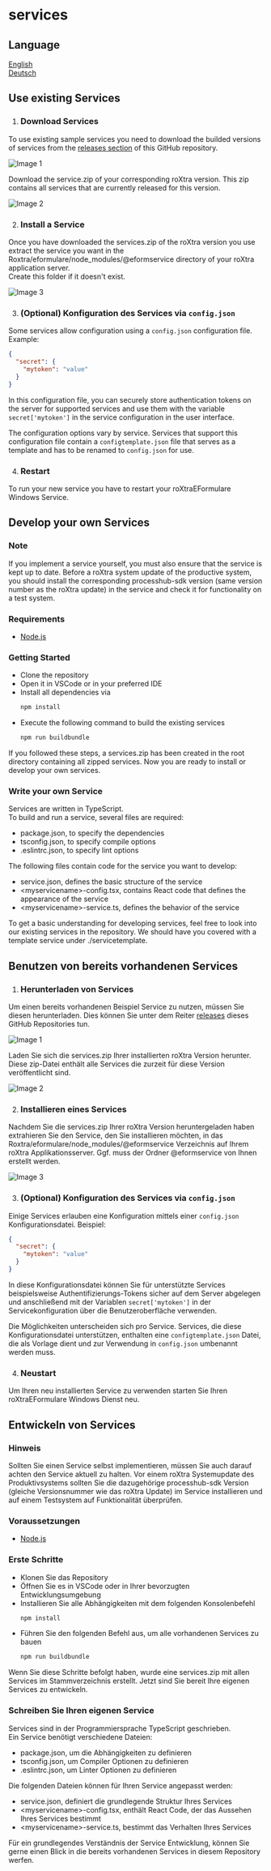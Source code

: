 # services

## Language

[English](#use-existing-services)  
[Deutsch](#benutzen-von-bereits-vorhandenen-services)

## Use existing Services

1. ### Download Services

To use existing sample services you need to download the builded versions of services from the [releases section](https://github.com/roXtra/services/releases) of this GitHub
repository.

![Image 1](resources/images/services_releases.PNG "Image 1")

Download the service.zip of your corresponding roXtra version. This zip contains all services that are currently released for this version.

![Image 2](resources/images/services_zip.PNG "Image 2")

2. ### Install a Service

Once you have downloaded the services.zip of the roXtra version you use extract the service you want in the Roxtra/eformulare/node_modules/@eformservice directory of your
roXtra application server.  
Create this folder if it doesn't exist.

![Image 3](resources/images/service_folder.PNG "Image 3")

3. ### (Optional) Konfiguration des Services via `config.json`

Some services allow configuration using a `config.json` configuration file. Example:

```json
{
  "secret": {
    "mytoken": "value"
  }
}
```

In this configuration file, you can securely store authentication tokens on the server for supported services and use them with the variable `secret['mytoken']` in the service
configuration in the user interface.

The configuration options vary by service. Services that support this configuration file contain a `configtemplate.json` file that serves as a template and has to be renamed
to `config.json` for use.

4. ### Restart

To run your new service you have to restart your roXtraEFormulare Windows Service.

## Develop your own Services

### Note

If you implement a service yourself, you must also ensure that the service is kept up to date. Before a roXtra system update of the productive system, you should install the
corresponding processhub-sdk version (same version number as the roXtra update) in the service and check it for functionality on a test system.

### Requirements

- [Node.js](https://nodejs.org/en/download/)

### Getting Started

- Clone the repository
- Open it in VSCode or in your preferred IDE
- Install all dependencies via
  ```javascript
  npm install
  ```
- Execute the following command to build the existing services
  ```javascript
  npm run buildbundle
  ```

If you followed these steps, a services.zip has been created in the root directory containing all zipped services. Now you are ready to install or develop your own services.

### Write your own Service

Services are written in TypeScript.  
To build and run a service, several files are required:

- package.json, to specify the dependencies
- tsconfig.json, to specify compile options
- .eslintrc.json, to specify lint options

The following files contain code for the service you want to develop:

- service.json, defines the basic structure of the service
- \<myservicename\>-config.tsx, contains React code that defines the appearance of the service
- \<myservicename\>-service.ts, defines the behavior of the service

To get a basic understanding for developing services, feel free to look into our existing services in the repository. We should have you covered with a template service under
./servicetemplate.

## Benutzen von bereits vorhandenen Services

1. ### Herunterladen von Services

Um einen bereits vorhandenen Beispiel Service zu nutzen, müssen Sie diesen herunterladen. Dies können Sie unter dem Reiter
[releases](https://github.com/roXtra/services/releases) dieses GitHub Repositories tun.

![Image 1](resources/images/services_releases.PNG "Image 1")

Laden Sie sich die services.zip Ihrer installierten roXtra Version herunter. Diese zip-Datei enthält alle Services die zurzeit für diese Version veröffentlicht sind.

![Image 2](resources/images/services_zip.PNG "Image 2")

2. ### Installieren eines Services

Nachdem Sie die services.zip Ihrer roXtra Version heruntergeladen haben extrahieren Sie den Service, den Sie installieren möchten, in das
Roxtra/eformulare/node_modules/@eformservice Verzeichnis auf Ihrem roXtra Applikationsserver. Ggf. muss der Ordner @eformservice von Ihnen erstellt werden.

![Image 3](resources/images/service_folder.PNG "Image 3")

3. ### (Optional) Konfiguration des Services via `config.json`

Einige Services erlauben eine Konfiguration mittels einer `config.json` Konfigurationsdatei. Beispiel:

```json
{
  "secret": {
    "mytoken": "value"
  }
}
```

In diese Konfigurationsdatei können Sie für unterstützte Services beispielsweise Authentifizierungs-Tokens sicher auf dem Server abgelegen und anschließend mit der Variablen
`secret['mytoken']` in der Servicekonfiguration über die Benutzeroberfläche verwenden.

Die Möglichkeiten unterscheiden sich pro Service. Services, die diese Konfigurationsdatei unterstützen, enthalten eine `configtemplate.json` Datei, die als Vorlage dient und
zur Verwendung in `config.json` umbenannt werden muss.

4. ### Neustart

Um Ihren neu installierten Service zu verwenden starten Sie Ihren roXtraEFormulare Windows Dienst neu.

## Entwickeln von Services

### Hinweis

Sollten Sie einen Service selbst implementieren, müssen Sie auch darauf achten den Service aktuell zu halten. Vor einem roXtra Systemupdate des Produktivsystems sollten Sie
die dazugehörige processhub-sdk Version (gleiche Versionsnummer wie das roXtra Update) im Service installieren und auf einem Testsystem auf Funktionalität überprüfen.

### Voraussetzungen

- [Node.js](https://nodejs.org/de/download/)

### Erste Schritte

- Klonen Sie das Repository
- Öffnen Sie es in VSCode oder in Ihrer bevorzugten Entwicklungsumgebung
- Installieren Sie alle Abhängigkeiten mit dem folgenden Konsolenbefehl
  ```javascript
  npm install
  ```
- Führen Sie den folgenden Befehl aus, um alle vorhandenen Services zu bauen
  ```javascript
  npm run buildbundle
  ```

Wenn Sie diese Schritte befolgt haben, wurde eine services.zip mit allen Services im Stammverzeichnis erstellt. Jetzt sind Sie bereit Ihre eigenen Services zu entwickeln.

### Schreiben Sie Ihren eigenen Service

Services sind in der Programmiersprache TypeScript geschrieben.  
Ein Service benötigt verschiedene Dateien:

- package.json, um die Abhängigkeiten zu definieren
- tsconfig.json, um Compiler Optionen zu definieren
- .eslintrc.json, um Linter Optionen zu definieren

Die folgenden Dateien können für Ihren Service angepasst werden:

- service.json, definiert die grundlegende Struktur Ihres Services
- \<myservicename\>-config.tsx, enthält React Code, der das Aussehen Ihres Services bestimmt
- \<myservicename\>-service.ts, bestimmt das Verhalten Ihres Services

Für ein grundlegendes Verständnis der Service Entwicklung, können Sie gerne einen Blick in die bereits vorhandenen Services in diesem Repository werfen.
